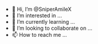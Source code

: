 - 👋 Hi, I’m @SniperAmileX
- 👀 I’m interested in ...
- 🌱 I’m currently learning ...
- 💞️ I’m looking to collaborate on ...
- 📫 How to reach me ...

<!---
SniperAmileX/SniperAmileX is a ✨ special ✨ repository because its `README.md` (this file) appears on your GitHub profile.
You can click the Preview link to take a look at your changes.
--->
